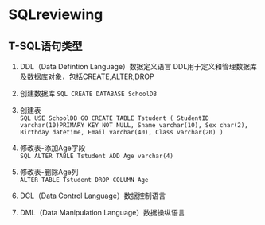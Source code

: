 # SQLreviewing

## T-SQL语句类型
1. DDL（Data Defintion Language）数据定义语言
DDL用于定义和管理数据库及数据库对象，包括CREATE,ALTER,DROP<br>
  1. 创建数据库
    ```SQL
    CREATE DATABASE SchoolDB
    ```
  2. 创建表<br>
    ```SQL
    USE SchoolDB
    GO
    CREATE TABLE Tstudent
    ( StudentID varchar(10)PRIMARY KEY NOT NULL,
      Sname varchar(10),
      Sex char(2),
      Birthday datetime,
      Email varchar(40),
      Class varchar(20)
    )
    ```
    <br>
  3.  修改表-添加Age字段<br>
    ```SQL
    ALTER TABLE Tstudent ADD Age varchar(4)
    ```
  4. 修改表-删除Age列<br>
    ```
    ALTER TABLE Tstudent DROP COLUMN Age
    ```

2. DCL（Data Control Language）数据控制语言
3. DML（Data Manipulation Language）数据操纵语言
